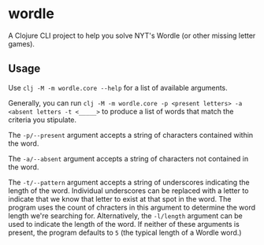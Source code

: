 # wordle

A Clojure CLI project to help you solve NYT's Wordle (or other missing letter games). 

## Usage
Use `clj -M -m wordle.core --help` for a list of available arguments.

Generally, you can run
`clj -M -m wordle.core -p <present letters> -a <absent letters -t <_____>`
to produce a list of words that match the criteria you stipulate. 

The `-p/--present` argument accepts a string of characters contained within the word.

The `-a/--absent` argument accepts a string of characters not contained in the word.

The `-t/--pattern` argument accepts a string of underscores indicating the length of the word. Individual underscores can be replaced with a letter to indicate that we know that letter to exist at that spot in the word. The program uses the count of chracters in this argument to determine the word length we're searching for. Alternatively, the `-l/length` argument can be used to indicate the length of the word. If neither of these arguments is present, the program defaults to `5` (the typical length of a Wordle word.)

